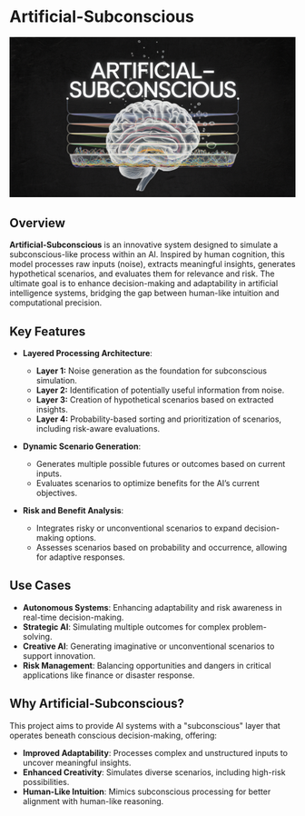 # Artificial-Subconscious

![Cover Image](media/cover_img.png)

## Overview
**Artificial-Subconscious** is an innovative system designed to simulate a subconscious-like process within an AI. Inspired by human cognition, this model processes raw inputs (noise), extracts meaningful insights, generates hypothetical scenarios, and evaluates them for relevance and risk. The ultimate goal is to enhance decision-making and adaptability in artificial intelligence systems, bridging the gap between human-like intuition and computational precision.

## Key Features
- **Layered Processing Architecture**:
  - **Layer 1:** Noise generation as the foundation for subconscious simulation.
  - **Layer 2:** Identification of potentially useful information from noise.
  - **Layer 3:** Creation of hypothetical scenarios based on extracted insights.
  - **Layer 4:** Probability-based sorting and prioritization of scenarios, including risk-aware evaluations.

- **Dynamic Scenario Generation**:
  - Generates multiple possible futures or outcomes based on current inputs.
  - Evaluates scenarios to optimize benefits for the AI’s current objectives.

- **Risk and Benefit Analysis**:
  - Integrates risky or unconventional scenarios to expand decision-making options.
  - Assesses scenarios based on probability and occurrence, allowing for adaptive responses.

## Use Cases
- **Autonomous Systems**: Enhancing adaptability and risk awareness in real-time decision-making.
- **Strategic AI**: Simulating multiple outcomes for complex problem-solving.
- **Creative AI**: Generating imaginative or unconventional scenarios to support innovation.
- **Risk Management**: Balancing opportunities and dangers in critical applications like finance or disaster response.

## Why Artificial-Subconscious?
This project aims to provide AI systems with a "subconscious" layer that operates beneath conscious decision-making, offering:
- **Improved Adaptability**: Processes complex and unstructured inputs to uncover meaningful insights.
- **Enhanced Creativity**: Simulates diverse scenarios, including high-risk possibilities.
- **Human-Like Intuition**: Mimics subconscious processing for better alignment with human-like reasoning.
